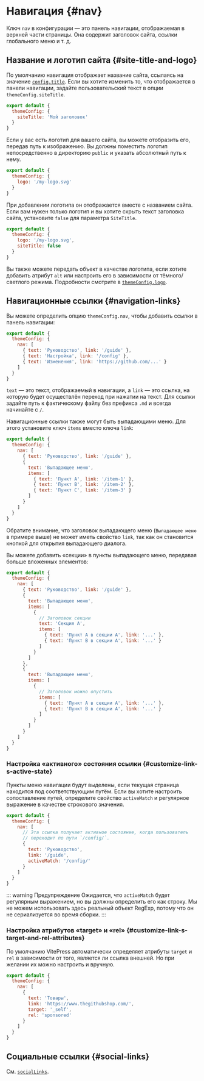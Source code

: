 # Навигация {#nav}

Ключ `nav` в конфигурации — это панель навигации, отображаемая в верхней части страницы. Она содержит заголовок сайта, ссылки глобального меню и т. д.

## Название и логотип сайта {#site-title-and-logo}

По умолчанию навигация отображает название сайта, ссылаясь на значение [`config.title`](./site-config#title). Если вы хотите изменить то, что отображается в панели навигации, задайте пользовательский текст в опции `themeConfig.siteTitle`.

```js
export default {
  themeConfig: {
    siteTitle: 'Мой заголовок'
  }
}
```

Если у вас есть логотип для вашего сайта, вы можете отобразить его, передав путь к изображению. Вы должны поместить логотип непосредственно в директорию `public` и указать абсолютный путь к нему.

```js
export default {
  themeConfig: {
    logo: '/my-logo.svg'
  }
}
```

При добавлении логотипа он отображается вместе с названием сайта. Если вам нужен только логотип и вы хотите скрыть текст заголовка сайта, установите `false` для параметра `SiteTitle`.

```js
export default {
  themeConfig: {
    logo: '/my-logo.svg',
    siteTitle: false
  }
}
```

Вы также можете передать объект в качестве логотипа, если хотите добавить атрибут `alt` или настроить его в зависимости от тёмного/светлого режима. Подробности смотрите в [`themeConfig.logo`](./default-theme-config#logo).

## Навигационные ссылки {#navigation-links}

Вы можете определить опцию `themeConfig.nav`, чтобы добавить ссылки в панель навигации:

```js
export default {
  themeConfig: {
    nav: [
      { text: 'Руководство', link: '/guide' },
      { text: 'Настройка', link: '/config' },
      { text: 'Изменения', link: 'https://github.com/...' }
    ]
  }
}
```

`text` — это текст, отображаемый в навигации, а `link` — это ссылка, на которую будет осуществлён переход при нажатии на текст. Для ссылки задайте путь к фактическому файлу без префикса `.md` и всегда начинайте с `/`.

Навигационные ссылки также могут быть выпадающими меню. Для этого установите ключ `items` вместо ключа `link`:

```js
export default {
  themeConfig: {
    nav: [
      { text: 'Руководство', link: '/guide' },
      {
        text: 'Выпадающее меню',
        items: [
          { text: 'Пункт A', link: '/item-1' },
          { text: 'Пункт B', link: '/item-2' },
          { text: 'Пункт C', link: '/item-3' }
        ]
      }
    ]
  }
}
```

Обратите внимание, что заголовок выпадающего меню (`Выпадающее меню` в примере выше) не может иметь свойство `link`, так как он становится кнопкой для открытия выпадающего диалога.

Вы можете добавить «секции» в пункты выпадающего меню, передавая больше вложенных элементов:

```js
export default {
  themeConfig: {
    nav: [
      { text: 'Руководство', link: '/guide' },
      {
        text: 'Выпадающее меню',
        items: [
          {
            // Заголовок секции
            text: 'Секция A',
            items: [
              { text: 'Пункт A в секции A', link: '...' },
              { text: 'Пункт B в секции A', link: '...' }
            ]
          }
        ]
      },
      {
        text: 'Выпадающее меню',
        items: [
          {
            // Заголовок можно опустить
            items: [
              { text: 'Пункт A в секции A', link: '...' },
              { text: 'Пункт B в секции A', link: '...' }
            ]
          }
        ]
      }
    ]
  }
}
```

### Настройка «активного» состояния ссылки {#customize-link-s-active-state}

Пункты меню навигации будут выделены, если текущая страница находится под соответствующим путём. Если вы хотите настроить сопоставление путей, определите свойство `activeMatch` и регулярное выражение в качестве строкового значения.

```js
export default {
  themeConfig: {
    nav: [
      // Эта ссылка получает активное состояние, когда пользователь
      // переходит по пути `/config/`.
      {
        text: 'Руководство',
        link: '/guide',
        activeMatch: '/config/'
      }
    ]
  }
}
```

::: warning Предупреждение
Ожидается, что `activeMatch` будет регулярным выражением, но вы должны определить его как строку. Мы не можем использовать здесь реальный объект RegExp, потому что он не сериализуется во время сборки.
:::

### Настройка атрибутов «target» и «rel» {#customize-link-s-target-and-rel-attributes}

По умолчанию VitePress автоматически определяет атрибуты `target` и `rel` в зависимости от того, является ли ссылка внешней. Но при желании их можно настроить и вручную.

```js
export default {
  themeConfig: {
    nav: [
      {
        text: 'Товары',
        link: 'https://www.thegithubshop.com/',
        target: '_self',
        rel: 'sponsored'
      }
    ]
  }
}
```

## Социальные ссылки {#social-links}

См. [`socialLinks`](./default-theme-config#sociallinks).
